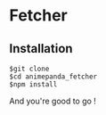 # Fetcher

## Installation

    $git clone
    $cd animepanda_fetcher
    $npm install

And you're good to go !